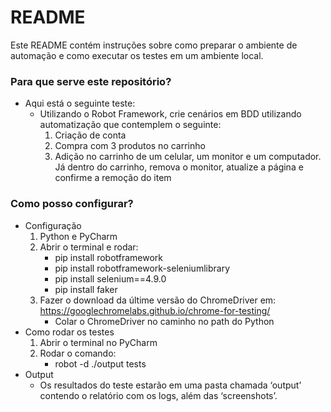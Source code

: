 # README #

Este README contém instruções sobre como preparar o ambiente de automação e como executar os testes em um ambiente local.

### Para que serve este repositório? ###

* Aqui está o seguinte teste:
  * Utilizando o Robot Framework, crie cenários em BDD utilizando automatização que contemplem o seguinte:
    1.	Criação de conta
    2.	Compra com 3 produtos no carrinho 
    3.	Adição no carrinho de um celular, um monitor e um computador. Já dentro do carrinho, remova o monitor, atualize a página e confirme a remoção do item


### Como posso configurar? ###

* Configuração
	1. Python e PyCharm
	2. Abrir o terminal e rodar:
		* pip install robotframework
        * pip install robotframework-seleniumlibrary
        * pip install selenium==4.9.0
        * pip install faker
    3. Fazer o download da últime versão do ChromeDriver em: https://googlechromelabs.github.io/chrome-for-testing/
        * Colar o ChromeDriver no caminho no path do Python
* Como rodar os testes
	1. Abrir o terminal no PyCharm
	2. Rodar o comando:
		* robot -d ./output tests
* Output
	* Os resultados do teste estarão em uma pasta chamada ‘output’ contendo o relatório com os logs, além das ‘screenshots’.